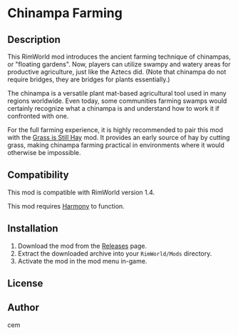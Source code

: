 # Chinampa Farming

## Description

This RimWorld mod introduces the ancient farming technique of chinampas, or "floating gardens". Now, players can utilize swampy and watery areas for productive agriculture, just like the Aztecs did. (Note that chinampa do not require bridges, they are bridges for plants essentially.)

The chinampa is a versatile plant mat-based agricultural tool used in many regions worldwide. Even today, some communities farming swamps would certainly recognize what a chinampa is and understand how to work it if confronted with one.

For the full farming experience, it is highly recommended to pair this mod with the [Grass is Still Hay](https://steamcommunity.com/sharedfiles/filedetails/?id=2882481802) mod. It provides an early source of hay by cutting grass, making chinampa farming practical in environments where it would otherwise be impossible.

## Compatibility

This mod is compatible with RimWorld version 1.4.

This mod requires [Harmony](https://github.com/pardeike/Harmony) to function.

## Installation

1. Download the mod from the [Releases](https://github.com/user/repo/releases) page.
2. Extract the downloaded archive into your `RimWorld/Mods` directory.
3. Activate the mod in the mod menu in-game.

## License

## Author

cem
